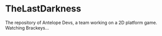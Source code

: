 # TheLastDarkness
The repository of Antelope Devs, a team working on a 2D platform game.
Watching Brackeys...
